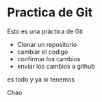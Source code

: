 # Practica de Git
Esto es una práctica de Git
- Clonar un repositorio
- cambiar el codigo
- confirmar los cambios
- enviar los cambios a github

es todo y ya lo tenemos

Chao